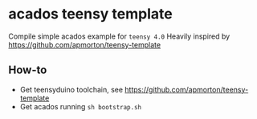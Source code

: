 # acados teensy template

Compile simple acados example for `teensy 4.0`
Heavily inspired by https://github.com/apmorton/teensy-template

## How-to
* Get teensyduino toolchain, see https://github.com/apmorton/teensy-template
* Get acados running `sh bootstrap.sh`
